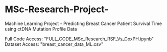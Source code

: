 # MSc-Research-Project-
Machine Learning Project - Predicting Breast Cancer Patient Survival Time using ctDNA Mutation Profile Data

Full Code Access: "FULL_CODE_MSc_Research_RSF_Vs_CoxPH.ipynb"
Dataset Access: "breast_cancer_data_ML.csv"
